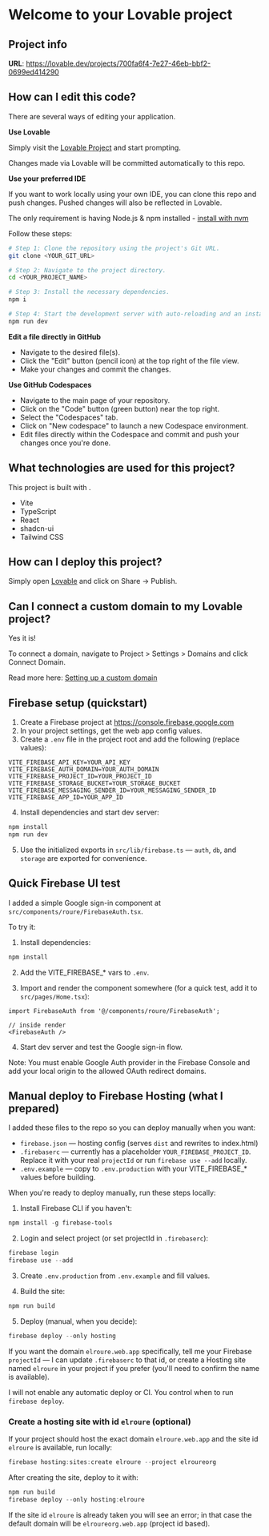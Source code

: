# Welcome to your Lovable project

## Project info

**URL**: https://lovable.dev/projects/700fa6f4-7e27-46eb-bbf2-0699ed414290

## How can I edit this code?

There are several ways of editing your application.

**Use Lovable**

Simply visit the [Lovable Project](https://lovable.dev/projects/700fa6f4-7e27-46eb-bbf2-0699ed414290) and start prompting.

Changes made via Lovable will be committed automatically to this repo.

**Use your preferred IDE**

If you want to work locally using your own IDE, you can clone this repo and push changes. Pushed changes will also be reflected in Lovable.

The only requirement is having Node.js & npm installed - [install with nvm](https://github.com/nvm-sh/nvm#installing-and-updating)

Follow these steps:

```sh
# Step 1: Clone the repository using the project's Git URL.
git clone <YOUR_GIT_URL>

# Step 2: Navigate to the project directory.
cd <YOUR_PROJECT_NAME>

# Step 3: Install the necessary dependencies.
npm i

# Step 4: Start the development server with auto-reloading and an instant preview.
npm run dev
```

**Edit a file directly in GitHub**

- Navigate to the desired file(s).
- Click the "Edit" button (pencil icon) at the top right of the file view.
- Make your changes and commit the changes.

**Use GitHub Codespaces**

- Navigate to the main page of your repository.
- Click on the "Code" button (green button) near the top right.
- Select the "Codespaces" tab.
- Click on "New codespace" to launch a new Codespace environment.
- Edit files directly within the Codespace and commit and push your changes once you're done.

## What technologies are used for this project?

This project is built with .

- Vite
- TypeScript
- React
- shadcn-ui
- Tailwind CSS

## How can I deploy this project?

Simply open [Lovable](https://lovable.dev/projects/700fa6f4-7e27-46eb-bbf2-0699ed414290) and click on Share -> Publish.

## Can I connect a custom domain to my Lovable project?

Yes it is!

To connect a domain, navigate to Project > Settings > Domains and click Connect Domain.

Read more here: [Setting up a custom domain](https://docs.lovable.dev/tips-tricks/custom-domain#step-by-step-guide)

## Firebase setup (quickstart)

1. Create a Firebase project at https://console.firebase.google.com
2. In your project settings, get the web app config values.
3. Create a `.env` file in the project root and add the following (replace values):

```
VITE_FIREBASE_API_KEY=YOUR_API_KEY
VITE_FIREBASE_AUTH_DOMAIN=YOUR_AUTH_DOMAIN
VITE_FIREBASE_PROJECT_ID=YOUR_PROJECT_ID
VITE_FIREBASE_STORAGE_BUCKET=YOUR_STORAGE_BUCKET
VITE_FIREBASE_MESSAGING_SENDER_ID=YOUR_MESSAGING_SENDER_ID
VITE_FIREBASE_APP_ID=YOUR_APP_ID
```

4. Install dependencies and start dev server:

```powershell
npm install
npm run dev
```

5. Use the initialized exports in `src/lib/firebase.ts` — `auth`, `db`, and `storage` are exported for convenience.

## Quick Firebase UI test

I added a simple Google sign-in component at `src/components/roure/FirebaseAuth.tsx`.

To try it:

1. Install dependencies:

```powershell
npm install
```

2. Add the VITE_FIREBASE_* vars to `.env`.

3. Import and render the component somewhere (for a quick test, add it to `src/pages/Home.tsx`):

```tsx
import FirebaseAuth from '@/components/roure/FirebaseAuth';

// inside render
<FirebaseAuth />
```

4. Start dev server and test the Google sign-in flow.

Note: You must enable Google Auth provider in the Firebase Console and add your local origin to the allowed OAuth redirect domains.

## Manual deploy to Firebase Hosting (what I prepared)

I added these files to the repo so you can deploy manually when you want:

- `firebase.json` — hosting config (serves `dist` and rewrites to index.html)
- `.firebaserc` — currently has a placeholder `YOUR_FIREBASE_PROJECT_ID`. Replace it with your real `projectId` or run `firebase use --add` locally.
- `.env.example` — copy to `.env.production` with your VITE_FIREBASE_* values before building.

When you're ready to deploy manually, run these steps locally:

1. Install Firebase CLI if you haven't:

```powershell
npm install -g firebase-tools
```

2. Login and select project (or set projectId in `.firebaserc`):

```powershell
firebase login
firebase use --add
```

3. Create `.env.production` from `.env.example` and fill values.

4. Build the site:

```powershell
npm run build
```

5. Deploy (manual, when you decide):

```powershell
firebase deploy --only hosting
```

If you want the domain `elroure.web.app` specifically, tell me your Firebase `projectId` — I can update `.firebaserc` to that id, or create a Hosting site named `elroure` in your project if you prefer (you'll need to confirm the name is available).

I will not enable any automatic deploy or CI. You control when to run `firebase deploy`.

### Create a hosting site with id `elroure` (optional)

If your project should host the exact domain `elroure.web.app` and the site id `elroure` is available, run locally:

```powershell
firebase hosting:sites:create elroure --project elroureorg
```

After creating the site, deploy to it with:

```powershell
npm run build
firebase deploy --only hosting:elroure
```

If the site id `elroure` is already taken you will see an error; in that case the default domain will be `elroureorg.web.app` (project id based).


